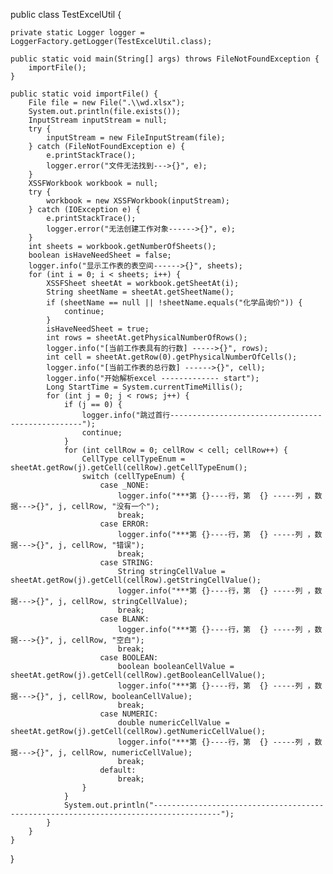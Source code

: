 public class TestExcelUtil {

    private static Logger logger = LoggerFactory.getLogger(TestExcelUtil.class);

    public static void main(String[] args) throws FileNotFoundException {
        importFile();
    }

    public static void importFile() {
        File file = new File(".\\wd.xlsx");
        System.out.println(file.exists());
        InputStream inputStream = null;
        try {
            inputStream = new FileInputStream(file);
        } catch (FileNotFoundException e) {
            e.printStackTrace();
            logger.error("文件无法找到--->{}", e);
        }
        XSSFWorkbook workbook = null;
        try {
            workbook = new XSSFWorkbook(inputStream);
        } catch (IOException e) {
            e.printStackTrace();
            logger.error("无法创建工作对象------>{}", e);
        }
        int sheets = workbook.getNumberOfSheets();
        boolean isHaveNeedSheet = false;
        logger.info("显示工作表的表空间------>{}", sheets);
        for (int i = 0; i < sheets; i++) {
            XSSFSheet sheetAt = workbook.getSheetAt(i);
            String sheetName = sheetAt.getSheetName();
            if (sheetName == null || !sheetName.equals("化学品询价")) {
                continue;
            }
            isHaveNeedSheet = true;
            int rows = sheetAt.getPhysicalNumberOfRows();
            logger.info("[当前工作表具有的行数] ----->{}", rows);
            int cell = sheetAt.getRow(0).getPhysicalNumberOfCells();
            logger.info("[当前工作表的总行数] ------>{}", cell);
            logger.info("开始解析excel ------------- start");
            Long StartTime = System.currentTimeMillis();
            for (int j = 0; j < rows; j++) {
                if (j == 0) {
                    logger.info("跳过首行--------------------------------------------------");
                    continue;
                }
                for (int cellRow = 0; cellRow < cell; cellRow++) {
                    CellType cellTypeEnum = sheetAt.getRow(j).getCell(cellRow).getCellTypeEnum();
                    switch (cellTypeEnum) {
                        case _NONE:
                            logger.info("***第 {}----行，第  {} -----列 ，数据--->{}", j, cellRow, "没有一个");
                            break;
                        case ERROR:
                            logger.info("***第 {}----行，第  {} -----列 ，数据--->{}", j, cellRow, "错误");
                            break;
                        case STRING:
                            String stringCellValue = sheetAt.getRow(j).getCell(cellRow).getStringCellValue();
                            logger.info("***第 {}----行，第  {} -----列 ，数据--->{}", j, cellRow, stringCellValue);
                            break;
                        case BLANK:
                            logger.info("***第 {}----行，第  {} -----列 ，数据--->{}", j, cellRow, "空白");
                            break;
                        case BOOLEAN:
                            boolean booleanCellValue = sheetAt.getRow(j).getCell(cellRow).getBooleanCellValue();
                            logger.info("***第 {}----行，第  {} -----列 ，数据--->{}", j, cellRow, booleanCellValue);
                            break;
                        case NUMERIC:
                            double numericCellValue = sheetAt.getRow(j).getCell(cellRow).getNumericCellValue();
                            logger.info("***第 {}----行，第  {} -----列 ，数据--->{}", j, cellRow, numericCellValue);
                            break;
                        default:
                            break;
                    }
                }
                System.out.println("-------------------------------------------------------------------------------------");
            }
        }
    }


}
